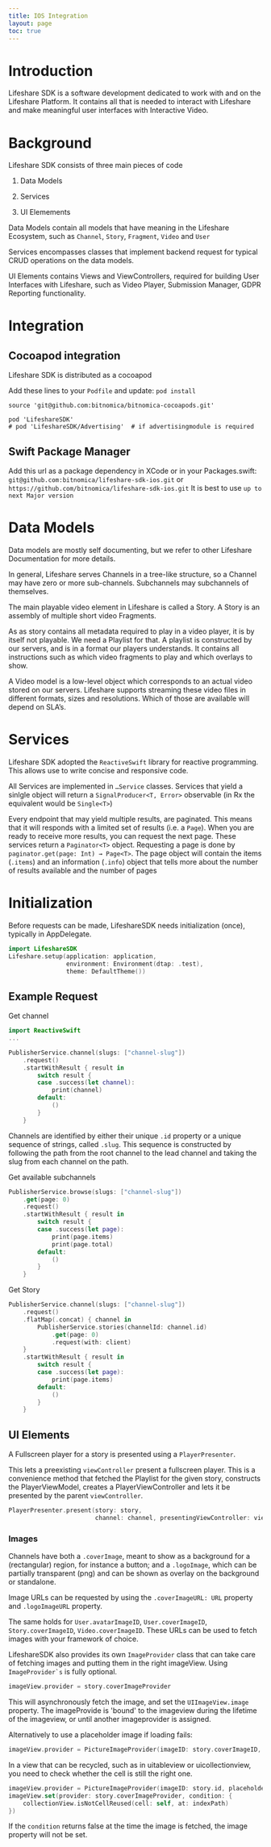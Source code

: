 ```yaml
---
title: IOS Integration
layout: page
toc: true
---
```

# Introduction

Lifeshare SDK is a software development dedicated to work with and on the Lifeshare Platform. It contains all that is needed to interact with Lifeshare and make meaningful user interfaces with Interactive Video.

# Background

Lifeshare SDK consists of three main pieces of code

1.  Data Models

2.  Services

3.  UI Elemements

Data Models contain all models that have meaning in the Lifeshare Ecosystem, such as `Channel`, `Story`, `Fragment`, `Video` and `User`

Services encompasses classes that implement backend request for typical CRUD operations on the data models.

UI Elements contains Views and ViewControllers, required for building User Interfaces with Lifeshare, such as Video Player, Submission Manager, GDPR Reporting functionality.

# Integration

## Cocoapod integration

Lifeshare SDK is distributed as a cocoapod

Add these lines to your `Podfile` and update: `pod install`

    source 'git@github.com:bitnomica/bitnomica-cocoapods.git'

    pod 'LifeshareSDK'
    # pod 'LifeshareSDK/Advertising'  # if advertisingmodule is required

## Swift Package Manager

Add this url as a package dependency in XCode or in your Packages.swift: `git@github.com:bitnomica/lifeshare-sdk-ios.git` or `https://github.com/bitnomica/lifeshare-sdk-ios.git` It is best to use `up to next Major version`

# Data Models

Data models are mostly self documenting, but we refer to other Lifeshare Documentation for more details.

In general, Lifeshare serves Channels in a tree-like structure, so a Channel may have zero or more sub-channels. Subchannels may subchannels of themselves.

The main playable video element in Lifeshare is called a Story. A Story is an assembly of multiple short video Fragments.

As as story contains all metadata required to play in a video player, it is by itself not playable. We need a Playlist for that. A playlist is constructed by our servers, and is in a format our players understands. It contains all instructions such as which video fragments to play and which overlays to show.

A Video model is a low-level object which corresponds to an actual video stored on our servers. Lifeshare supports streaming these video files in different formats, sizes and resolutions. Which of those are available will depend on SLA’s.

# Services

Lifeshare SDK adopted the `ReactiveSwift` library for reactive programming. This allows use to write concise and responsive code.

All Services are implemented in `…​Service` classes. Services that yield a sinlgle object will return a `SignalProducer<T, Error>` observable (in Rx the equivalent would be `Single<T>`)

Every endpoint that may yield multiple results, are paginated. This means that it will responds with a limited set of results (i.e. a `Page`). When you are ready to receive more results, you can request the next page. These services return a `Paginator<T>` object. Requesting a page is done by `paginator.get(page: Int) → Page<T>`. The page object will contain the items (`.items`) and an information (`.info`) object that tells more about the number of results available and the number of pages

# Initialization

Before requests can be made, LifeshareSDK needs initialization (once), typically in AppDelegate.

``` swift
import LifeshareSDK
Lifeshare.setup(application: application,
                environment: Environment(dtap: .test),
                theme: DefaultTheme())
```

## Example Request

Get channel

``` swift
import ReactiveSwift
...

PublisherService.channel(slugs: ["channel-slug"])
    .request()
    .startWithResult { result in
        switch result {
        case .success(let channel):
            print(channel)
        default:
            ()
        }
    }
```

Channels are identified by either their unique `.id` property or a unique sequence of strings, called `.slug`. This sequence is constructed by following the path from the root channel to the lead channel and taking the slug from each channel on the path.

Get available subchannels

``` swift
PublisherService.browse(slugs: ["channel-slug"])
    .get(page: 0)
    .request()
    .startWithResult { result in
        switch result {
        case .success(let page):
            print(page.items)
            print(page.total)
        default:
            ()
        }
    }
```

Get Story

``` swift
PublisherService.channel(slugs: ["channel-slug"])
    .request()
    .flatMap(.concat) { channel in
        PublisherService.stories(channelId: channel.id)
            .get(page: 0)
            .request(with: client)
    }
    .startWithResult { result in
        switch result {
        case .success(let page):
            print(page.items)
        default:
            ()
        }
    }
```

## UI Elements

A Fullscreen player for a story is presented using a `PlayerPresenter`.

This lets a preexisting `viewController` present a fullscreen player. This is a convenience method that fetched the Playlist for the given story, constructs the PlayerViewModel, creates a PlayerViewController and lets it be presented by the parent `viewController`.

``` swift
PlayerPresenter.present(story: story,
                        channel: channel, presentingViewController: viewController)
```

### Images

Channels have both a `.coverImage`, meant to show as a background for a (rectangular) region, for instance a button; and a `.logoImage`, which can be partially transparent (png) and can be shown as overlay on the background or standalone.

Image URLs can be requested by using the `.coverImageURL: URL` property and `.logoImageURL` property.

The same holds for `User.avatarImageID`, `User.coverImageID`, `Story.coverImageID`, `Video.coverImageID`. These URLs can be used to fetch images with your framework of choice.

LifeshareSDK also provides its own `ImageProvider` class that can take care of fetching images and putting them in the right imageView. Using `` ImageProvider`s `` is fully optional.

``` swift
imageView.provider = story.coverImageProvider
```

This will asynchronously fetch the image, and set the `UIImageView.image` property. The imageProvide is 'bound' to the imageview during the lifetime of the imageview, or until another imageprovider is assigned.

Alternatively to use a placeholder image if loading fails:

``` swift
imageView.provider = PictureImageProvider(imageID: story.coverImageID, placeholder: UIImage("placeholder"))
```

In a view that can be recycled, such as in uitableview or uicollectionview, you need to check whether the cell is still the right one.

``` swift
imageView.provider = PictureImageProvider(imageID: story.id, placeholder: UIImage("placeholder"))
imageView.set(provider: story.coverImageProvider, condition: {
    collectionView.isNotCellReused(cell: self, at: indexPath)
})
```

If the `condition` returns false at the time the image is fetched, the image property will not be set.
